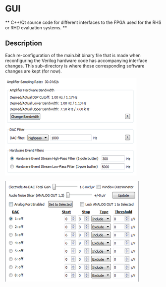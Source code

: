 # GUI

** C++/Qt source code for different interfaces to the FPGA used for the RHS or RHD evaluation systems. **

## Description
Each re-configuration of the main.bit binary file that is made when reconfiguring the Verilog hardware code has accompanying interface changes. This sub-directory is where those corresponding software changes are kept (for now).


![alt text](doc/Images/filter_tab.PNG)


![alt text](doc/Images/window_discriminator_tab.PNG)
